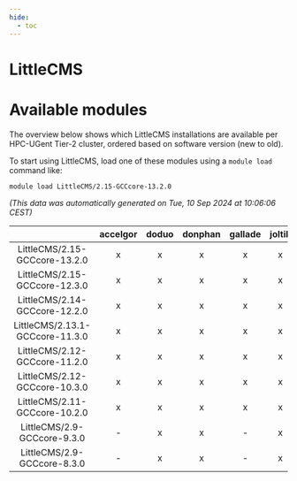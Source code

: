 ```yaml
---
hide:
  - toc
---
```


LittleCMS
=========

# Available modules


The overview below shows which LittleCMS installations are available per HPC-UGent Tier-2 cluster, ordered based on software version (new to old).

To start using LittleCMS, load one of these modules using a `module load` command like:

```shell
module load LittleCMS/2.15-GCCcore-13.2.0
```

*(This data was automatically generated on Tue, 10 Sep 2024 at 10:06:06 CEST)*  

| |accelgor|doduo|donphan|gallade|joltik|shinx|skitty|
| :---: | :---: | :---: | :---: | :---: | :---: | :---: | :---: |
|LittleCMS/2.15-GCCcore-13.2.0|x|x|x|x|x|x|x|
|LittleCMS/2.15-GCCcore-12.3.0|x|x|x|x|x|x|x|
|LittleCMS/2.14-GCCcore-12.2.0|x|x|x|x|x|-|x|
|LittleCMS/2.13.1-GCCcore-11.3.0|x|x|x|x|x|-|x|
|LittleCMS/2.12-GCCcore-11.2.0|x|x|x|x|x|-|x|
|LittleCMS/2.12-GCCcore-10.3.0|x|x|x|x|x|-|x|
|LittleCMS/2.11-GCCcore-10.2.0|x|x|x|x|x|-|x|
|LittleCMS/2.9-GCCcore-9.3.0|-|x|x|-|x|-|x|
|LittleCMS/2.9-GCCcore-8.3.0|-|x|x|-|x|-|x|
